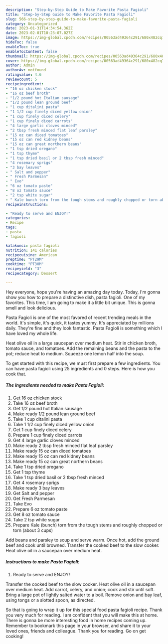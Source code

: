 ```yaml
---
description: "Step-by-Step Guide to Make Favorite Pasta Fagioli"
title: "Step-by-Step Guide to Make Favorite Pasta Fagioli"
slug: 566-step-by-step-guide-to-make-favorite-pasta-fagioli
category: Uncategorized
date: 2023-01-31T14:34:54.362Z
date: 2023-02-01T10:23:07.027Z
image: https://img-global.cpcdn.com/recipes/00563ad49364c291/680x482cq70/pasta-fagioli-recipe-main-photo.jpg
hideToc: false
enableToc: true
enableTocContent: false
thumbnail: https://img-global.cpcdn.com/recipes/00563ad49364c291/680x482cq70/pasta-fagioli-recipe-main-photo.jpg
cover: https://img-global.cpcdn.com/recipes/00563ad49364c291/680x482cq70/pasta-fagioli-recipe-main-photo.jpg
author: Admin
authorAv: notfound
ratingvalue: 4.6
reviewcount: 5
recipeingredient:
- "16 oz chicken stock"
- "16 oz beef broth"
- "1/2 pound hot Italian sausage"
- "1/2 pound lean ground beef"
- "1 cup ditalini pasta"
- "1 1/2 cup finely diced yellow onion"
- "1 cup finely diced celery"
- "1 cup finely diced carrots"
- "4 large garlic cloves minced"
- "2 tbsp fresh minced flat leaf parsley"
- "15 oz can diced tomatoes"
- "15 oz can red kidney beans"
- "15 oz can great northern beans"
- "1 tsp dried oregano"
- "1 tsp thyme"
- "1 tsp dried basil or 2 tbsp fresh minced"
- "4 rosemary sprigs"
- "3 bay leaves"
- " Salt and pepper"
- " Fresh Parmesan"
- " Evo"
- "6 oz tomato paste"
- "8 oz tomato sauce"
- "2 tsp white sugar"
- " Kale bunch torn from the tough stems and roughly chopped or torn about 3 cups"
recipeinstructions:

- "Ready to serve and ENJOY!"
categories:
- Recipe
tags:
- pasta
- fagioli

katakunci: pasta fagioli 
nutrition: 141 calories
recipecuisine: American
preptime: "PT29M"
cooktime: "PT30M"
recipeyield: "3"
recipecategory: Dessert

---
```



Hey everyone, hope you're having an amazing day today. Today, I'm gonna show you how to prepare a distinctive dish, pasta fagioli. One of my favorites. This time, I am going to make it a little bit unique. This is gonna smell and look delicious.

Pasta Fagioli is one of the most favored of recent trending meals in the world. It's simple, it's quick, it tastes yummy. It's appreciated by millions daily. They're fine and they look fantastic. Pasta Fagioli is something which I have loved my whole life.

Heat olive oil in a large saucepan over medium heat. Stir in chicken broth, tomato sauce, and tomatoes. Add the remaining beans and the pasta to the pot; reduce heat to medium. Squeeze one lemon half into the soup.


To get started with this recipe, we must first prepare a few ingredients. You can have pasta fagioli using 25 ingredients and 0 steps. Here is how you cook that.

<!--inarticleads1-->

##### The ingredients needed to make Pasta Fagioli:

1. Get 16 oz chicken stock
1. Take 16 oz beef broth
1. Get 1/2 pound hot Italian sausage
1. Make ready 1/2 pound lean ground beef
1. Take 1 cup ditalini pasta
1. Take 1 1/2 cup finely diced yellow onion
1. Get 1 cup finely diced celery
1. Prepare 1 cup finely diced carrots
1. Get 4 large garlic cloves minced
1. Make ready 2 tbsp fresh minced flat leaf parsley
1. Make ready 15 oz can diced tomatoes
1. Make ready 15 oz can red kidney beans
1. Make ready 15 oz can great northern beans
1. Take 1 tsp dried oregano
1. Get 1 tsp thyme
1. Take 1 tsp dried basil or 2 tbsp fresh minced
1. Get 4 rosemary sprigs
1. Make ready 3 bay leaves
1. Get  Salt and pepper
1. Get  Fresh Parmesan
1. Take  Evo
1. Prepare 6 oz tomato paste
1. Get 8 oz tomato sauce
1. Take 2 tsp white sugar
1. Prepare  Kale (bunch) torn from the tough stems and roughly chopped or torn (about 3 cups)


Add beans and parsley to soup and serve warm. Once hot, add the ground beef and cook until browned. Transfer the cooked beef to the slow cooker. Heat olive oil in a saucepan over medium heat. 

<!--inarticleads2-->

##### Instructions to make Pasta Fagioli:


1. Ready to serve and ENJOY!

Transfer the cooked beef to the slow cooker. Heat olive oil in a saucepan over medium heat. Add carrot, celery, and onion; cook and stir until soft. Bring a large pot of lightly salted water to a boil. Remove onion and bay leaf, using tongs or a slotted spoon, as directed. 

So that is going to wrap it up for this special food pasta fagioli recipe. Thank you very much for reading. I am confident that you will make this at home. There is gonna be more interesting food in home recipes coming up. Remember to bookmark this page in your browser, and share it to your loved ones, friends and colleague. Thank you for reading. Go on get cooking!
